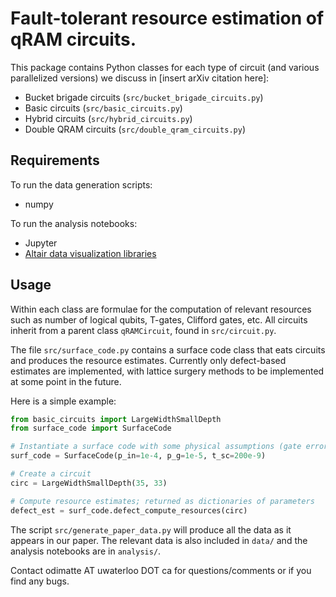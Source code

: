 # Fault-tolerant resource estimation of qRAM circuits.

This package contains Python classes for each type of circuit (and various parallelized versions) we discuss in [insert arXiv citation here]: 
*  Bucket brigade circuits (`src/bucket_brigade_circuits.py`)
*  Basic circuits (`src/basic_circuits.py`)
*  Hybrid circuits (`src/hybrid_circuits.py`)
*  Double QRAM circuits (`src/double_qram_circuits.py`) 

## Requirements

To run the data generation scripts:
* numpy

To run the analysis notebooks:
* Jupyter  
* [Altair data visualization libraries](https://altair-viz.github.io)

## Usage

Within each class are formulae for the computation of relevant resources such as number of logical qubits, T-gates, Clifford gates, etc. All circuits inherit from a parent class `qRAMCircuit`, found in `src/circuit.py`.

The file `src/surface_code.py` contains a surface code class that eats circuits and produces the resource estimates. Currently only defect-based estimates are implemented, with lattice surgery methods to be implemented at some point in the future. 


Here is a simple example:

```python
from basic_circuits import LargeWidthSmallDepth
from surface_code import SurfaceCode

# Instantiate a surface code with some physical assumptions (gate errors, cycle time)
surf_code = SurfaceCode(p_in=1e-4, p_g=1e-5, t_sc=200e-9) 

# Create a circuit
circ = LargeWidthSmallDepth(35, 33) 

# Compute resource estimates; returned as dictionaries of parameters 
defect_est = surf_code.defect_compute_resources(circ)
```

The script `src/generate_paper_data.py` will produce all the data as it appears in our paper. The relevant data is also included in `data/` and the analysis notebooks are in `analysis/`.

Contact odimatte AT uwaterloo DOT ca for questions/comments or if you find any bugs.
